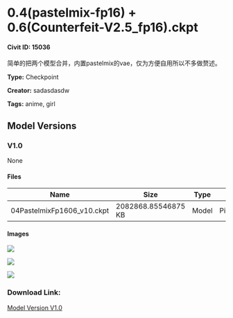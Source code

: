 # 0.4(pastelmix-fp16) + 0.6(Counterfeit-V2.5_fp16).ckpt

#### Civit ID: 15036

<p>简单的把两个模型合并，内置pastelmix的vae，仅为方便自用所以不多做赘述。</p>

**Type:** Checkpoint

**Creator:** sadasdasdw

**Tags:** anime, girl

## Model Versions

### V1.0

None

#### Files

| Name | Size | Type | Format | Download Url | AutoV1 | AutoV2 | SHA256 | CRC32 | BLAKE3 |
| --- | --- | --- | --- | --- | --- | --- | --- | --- | --- |
| 04PastelmixFp1606_v10.ckpt | 2082868.85546875 KB | Model | PickleTensor | https://civitai.com/api/download/models/17715 | 1231B645 | C8F5B0BA81 | C8F5B0BA817E91EBF23D772EEDC5AF231E34DAC5D1E9D93F91EC03E69F610AA3 | 311FC5DA | 79E6F8E0A25EAB2B62BF29F3C22F6B209338DDC96217A39F640C4CF549B56CBD |

#### Images

<p><img src="https://image.civitai.com/xG1nkqKTMzGDvpLrqFT7WA/f0465251-a578-4e23-c731-51a87b84b500/width=450/181250.jpeg" /></p>

<p><img src="https://image.civitai.com/xG1nkqKTMzGDvpLrqFT7WA/fc0a1252-55b5-4ab5-ab48-8bb870a53300/width=450/181252.jpeg" /></p>

<p><img src="https://image.civitai.com/xG1nkqKTMzGDvpLrqFT7WA/0553cd10-0dae-4fe4-3b4a-1565ae76aa00/width=450/181251.jpeg" /></p>

### Download Link:

[Model Version V1.0](https://civitai.com/api/download/models/17715)


